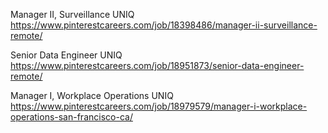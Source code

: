 Manager II, Surveillance UNIQ https://www.pinterestcareers.com/job/18398486/manager-ii-surveillance-remote/

Senior Data Engineer UNIQ https://www.pinterestcareers.com/job/18951873/senior-data-engineer-remote/

Manager I, Workplace Operations UNIQ https://www.pinterestcareers.com/job/18979579/manager-i-workplace-operations-san-francisco-ca/

